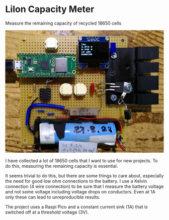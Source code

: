# LiIon Capacity Meter
Measure the remaining capacity of recycled 18650 cells

![Picture](measure_liion_01.png)

I have collected a lot of 18650 cells that I want to use for new projects.
To do this, measuring the remaining capacity is essential.

It seems trivial to do this, but there are some things to care about, especially the need for good low ohm connections to the battery.
I use a Kelvin connection (4 wire connection) to be sure that I measure the battery voltage and not some voltage including voltage drops on conductors. Even at 1A only these can lead to unreproducible results.

The project uses a Raspi Pico and a constant current sink (1A) that is switched off at a threshold voltage (3V).


